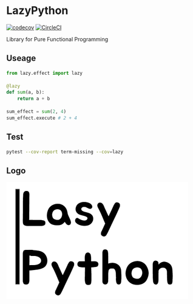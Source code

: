 # LazyPython

[![codecov](https://codecov.io/gh/Las-Wonho/LazyPython/branch/master/graph/badge.svg)](https://codecov.io/gh/Las-Wonho/LazyPython)
[![CircleCI](https://circleci.com/gh/Las-Wonho/LazyPython/tree/master.svg?style=svg)](https://circleci.com/gh/Las-Wonho/LazyPython/tree/master)

Library for Pure Functional Programming

## Useage

```python
from lazy.effect import lazy

@lazy
def sum(a, b):
    return a + b

sum_effect = sum(2, 4)
sum_effect.execute # 2 + 4
```

## Test

```bash
pytest --cov-report term-missing --cov=lazy
```

## Logo

![Image](logo.PNG)
